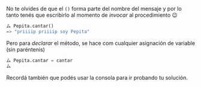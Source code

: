 No te olvides de que el `()` forma parte del nombre del mensaje y por lo tanto tenés que escribirlo al momento de *invocar* al procedimiento :wink:

```python
ム Pepita.cantar()
=> "priiiip priiiip soy Pepita"
```

Pero para *declarar* el método, se hace com cualquier asignación de variable (sin paréntenis)


```python
ム Pepita.cantar = cantar
ム 
```



Recordá también que podés usar la consola para ir probando tu solución.
